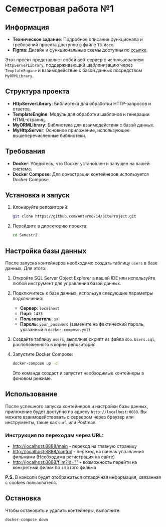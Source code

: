 # Семестровая работа №1

## Информация

- **Техническое задание**: Подробное описание функционала и требований проекта доступно в файле `ТЗ.docx`.
- **Figma**: Дизайн и функциональные схемы доступны по [ссылке](https://www.figma.com/design/27MFM5D4OFnPZgZbwPc4tK/Untitled?node-id=1-1413&t=ab9rq5pXGn4wGg5s-0/).

Этот проект представляет собой веб-сервер с использованием `HttpServerLibrary`, поддерживающий шаблонизацию через `TemplateEngine` и взаимодействие с базой данных посредством `MyORMLibrary`.

## Структура проекта

- **HttpServerLibrary**: Библиотека для обработки HTTP-запросов и ответов.
- **TemplateEngine**: Модуль для обработки шаблонов и генерации HTML-страниц.
- **MyORMLibrary**: Библиотека для взаимодействия с базой данных.
- **MyHttpServer**: Основное приложение, использующее вышеперечисленные библиотеки.

## Требования

- **Docker**: Убедитесь, что Docker установлен и запущен на вашей системе.
- **Docker Compose**: Для оркестрации контейнеров используется Docker Compose.

## Установка и запуск

1. Клонируйте репозиторий:

   ```bash
   git clone https://github.com/Antero0714/SiteProject.git
   ```

2. Перейдите в директорию проекта:

   ```bash
   cd Semestr2
   ```

## Настройка базы данных

После запуска контейнеров необходимо создать таблицу `users` в базе данных. Для этого:

1. Откройте SQL Server Object Explorer в вашей IDE или используйте любой инструмент для управления базой данных.

2. Подключитесь к базе данных, используя следующие параметры подключения:

   - **Сервер**: `localhost`
   - **Порт**: `1433`
   - **Пользователь**: `sa`
   - **Пароль**: `your_password` (замените на фактический пароль, указанный в `docker-compose.yml`)

3. Создайте таблицу `users`, выполнив скрипт из файла `dbo.Users.sql`, расположенного в корне репозитория.


3. Запустите Docker Compose:

   ```bash
   docker-compose up -d
   ```

   Это команда создаст и запустит необходимые контейнеры в фоновом режиме.

## Использование

После успешного запуска контейнеров и настройки базы данных, приложение будет доступно по адресу `http://localhost:8080`. Вы можете взаимодействовать с сервером через браузер или инструменты, такие как `curl` или Postman.

### Инструкция по переходам через URL:

- [http://localhost:8888/main](http://localhost:8888/main) - переход на главную страницу
- [http://localhost:8888/control](http://localhost:8888/control) - переход на панель управления фильмами (Необходима регистрация на сайте)
- [http://localhost:8888/film?id=""](http://localhost:8888/film?id="") - возможность перейти на конкретный фильм по `id` этого фильма

**P.S.** В консоли будет отображаться отладочная информация, связанная с cookies пользователя.

## Остановка

Чтобы остановить и удалить контейнеры, выполните:

```bash
docker-compose down
```
